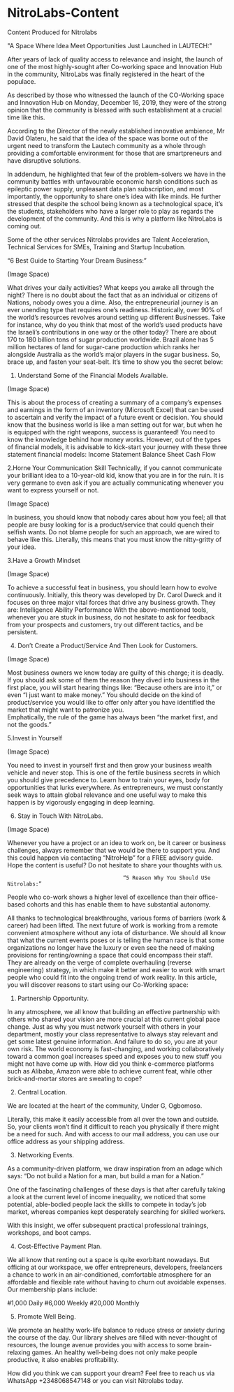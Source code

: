 # NitroLabs-Content
Content Produced for Nitrolabs

"A Space Where Idea Meet Opportunities Just Launched in LAUTECH:"

After years of lack of quality access to relevance and insight, the launch of one of the most highly-sought after Co-working space and Innovation Hub in the community, NitroLabs was finally registered in the heart of the populace.

As described by those who witnessed the launch of the CO-Working space and Innovation Hub on Monday, December 16, 2019, they were of the strong opinion that the community is blessed with such establishment at a crucial time like this.

According to the Director of the newly established innovative ambience, Mr David Olateru, he said that the idea of the space was borne out of the urgent need to transform the Lautech community as a whole through providing a comfortable environment for those that are smartpreneurs and have disruptive solutions.

In addendum, he highlighted that few of the problem-solvers we have in the community battles with unfavourable economic harsh conditions such as epileptic power supply, unpleasant data plan subscription, and most importantly, the opportunity to share one’s idea with like minds. He further stressed that despite the school being known as a technological space, it’s the students, stakeholders who have a larger role to play as regards the development of the community. And this is why a platform like NitroLabs is coming out.

Some of the other services Nitrolabs provides are Talent Acceleration, Technical Services for SMEs, Training and Startup Incubation.




“6 Best Guide to Starting Your Dream Business:”

(Image Space)

What drives your daily activities? What keeps you awake all through the night? There is no doubt about the fact that as an individual or citizens of Nations, nobody owes you a dime. Also, the entrepreneurial journey is an ever unending type that requires one’s readiness.
Historically, over 90% of the world’s resources revolves around setting up different Businesses. 
Take for instance, why do you think that most of the world’s used products have the Israeli’s contributions in one way or the other today?
There are about 170 to 180 billion tons of sugar production worldwide. Brazil alone has 5 million hectares of land for sugar-cane production which ranks her alongside Australia as the world’s major players in the sugar business.
So, brace up, and fasten your seat-belt. It’s time to show you the secret below:
 
1. Understand Some of the Financial Models Available.

(Image Space)

This is about the process of creating a summary of a company’s expenses and earnings in the form of an inventory (Microsoft Excel) that can be used to ascertain and verify the impact of a future event or decision. 
You should know that the business world is like a man setting out for war, but when he is equipped with the right weapons, success is guaranteed! You need to know the knowledge behind how money works.
However, out of the types of financial models, it is advisable to kick-start your journey with these three statement financial models: 
Income Statement
Balance Sheet
Cash Flow


2.Horne Your Communication Skill
Technically, if you cannot communicate your brilliant idea to a 10-year-old kid, know that you are in for the ruin.
It is very germane to even ask if you are actually communicating whenever you want to express yourself or not.

(Image Space)

In business, you should know that nobody cares about how you feel; all that people are busy looking for is a product/service that could quench their selfish wants. Do not blame people for such an approach, we are wired to behave like this. 
Literally, this means that you must know the nitty-gritty of your idea.



3.Have a Growth Mindset

(Image Space)

To achieve a successful feat in business, you should learn how to evolve continuously. 
Initially, this theory was developed by Dr. Carol Dweck and it focuses on three major vital forces that drive any business growth. They are:
Intelligence
Ability
Performance
With the above-mentioned tools, whenever you are stuck in business, do not hesitate to ask for feedback from your prospects and customers, try out different tactics, and be persistent.

4. Don’t Create a Product/Service And Then Look for Customers.

(Image Space)

Most business owners we know today are guilty of this charge; it is deadly. If you should ask some of them the reason they dived into business in the first place, you will start hearing things like: “Because others are into it,” or even “I just want to make money.”
You should decide on the kind of product/service you would like to offer only after you have identified the market that might want to patronize you.  
Emphatically, the rule of the game has always been “the market first, and not the goods.” 


5.Invest in Yourself

(Image Space)

You need to invest in yourself first and then grow your business wealth vehicle and never stop.
This is one of the fertile business secrets in which you should give precedence to. Learn how to train your eyes, body for opportunities that lurks everywhere.
As entrepreneurs, we must constantly seek ways to attain global relevance and one useful way to make this happen is by vigorously engaging in deep learning. 

6. Stay in Touch With NitroLabs.

(Image Space)

Whenever you have a project or an idea to work on, be it career or business challenges, always remember that we would be there to support you. 
And this could happen via contacting “NitroHelp” for a FREE advisory guide. Hope the content is useful? Do not hesitate to share your thoughts with us.


                                         “5 Reason Why You Should USe Nitrolabs:”

People who co-work shows a higher level of excellence than their office-based cohorts and this has enable them to have substantial autonomy.

All thanks to technological breakthroughs, various forms of barriers (work & career) had been lifted. The next future of work is working from a remote convenient atmosphere without any iota of disturbance.
We should all know that what the current events poses or is telling the human race is that some organizations no longer have the luxury or even see the need of making provisions for renting/owning a space that could encompass their staff.
They are already on the verge of complete overhauling (reverse engineering) strategy, in which make it better and easier to work with smart people who could fit into the ongoing trend of work reality.
In this article, you will discover reasons to start using our Co-Working space:

1. Partnership Opportunity.

In any atmosphere, we all know that building an effective partnership with others who shared your vision are more crucial at this current global pace change. 
Just as why you must network yourself with others in your department, mostly your class representative to always stay relevant and get some latest genuine information. And failure to do so, you are at your own risk. 
The world economy is fast-changing, and working collaboratively toward a common goal increases speed and exposes you to new stuff you might not have come up with.
How did you think e-commerce platforms such as Alibaba, Amazon were able to achieve current feat, while other brick-and-mortar stores are sweating to cope?
 
2. Central Location.

We are located at the heart of the community, Under G, Ogbomoso.

Literally, this make it easily accessible from all over the town and outside.
So, your clients won’t find it difficult to reach you physically if there might be a need for such. And with access to our mail address, you can use our office address as your shipping address.
 
3. Networking Events.

As a community-driven platform, we draw inspiration from an adage which says: “Do not build a Nation for a man, but build a man for a Nation.”

One of the fascinating challenges of these days is that after carefully taking a look at the current level of income inequality, we noticed that some potential, able-bodied people lack the skills to compete in today’s job market, whereas companies kept desperately searching for skilled workers.

With this insight, we offer subsequent practical professional trainings, workshops, and boot camps.
 
 
4. Cost-Effective Payment Plan.

We all know that renting out a space is quite exorbitant nowadays. But officing at our workspace, we offer entrepreneurs, developers, freelancers a chance to work in an air-conditioned, comfortable atmosphere for an affordable and flexible rate without having to churn out avoidable expenses. 
Our membership plans include:

#1,000 Daily 
#6,000 Weekly
#20,000 Monthly 
 
5. Promote Well Being.

We promote an healthy work-life balance to reduce stress or anxiety during the course of the day. Our library shelves are filled with never-thought of resources, the lounge avenue provides you with access to some brain-relaxing games.
An healthy well-being does not only make people productive, it also enables profitability.
 
How did you think we can support your dream? Feel free to reach us via WhatsApp +2348068547148 or you can visit Nitrolabs today.




